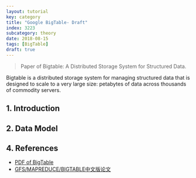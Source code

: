 ```yaml
---
layout: tutorial
key: category
title: "Google BigTable- Draft"
index: 3223
subcategory: theory
date: 2018-08-15
tags: [BigTable]
draft: true
---
```


> Paper of Bigtable: A Distributed Storage System for Structured Data.

Bigtable is a distributed storage system for managing structured data that is designed to scale to a very large size: petabytes of data across thousands of commodity servers.

## 1. Introduction
## 2. Data Model


## 4. References
* [PDF of BigTable](https://static.googleusercontent.com/media/research.google.com/en//archive/bigtable-osdi06.pdf)
* [GFS/MAPREDUCE/BIGTABLE中文版论文](http://blog.bizcloudsoft.com/?p=292)
